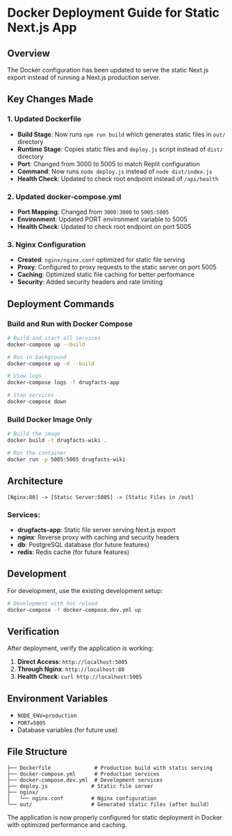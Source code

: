 # Docker Deployment Guide for Static Next.js App

## Overview

The Docker configuration has been updated to serve the static Next.js export instead of running a Next.js production server.

## Key Changes Made

### 1. Updated Dockerfile
- **Build Stage**: Now runs `npm run build` which generates static files in `out/` directory
- **Runtime Stage**: Copies static files and `deploy.js` script instead of `dist/` directory
- **Port**: Changed from 3000 to 5005 to match Replit configuration
- **Command**: Now runs `node deploy.js` instead of `node dist/index.js`
- **Health Check**: Updated to check root endpoint instead of `/api/health`

### 2. Updated docker-compose.yml
- **Port Mapping**: Changed from `3000:3000` to `5005:5005`
- **Environment**: Updated PORT environment variable to 5005
- **Health Check**: Updated to check root endpoint on port 5005

### 3. Nginx Configuration
- **Created**: `nginx/nginx.conf` optimized for static file serving
- **Proxy**: Configured to proxy requests to the static server on port 5005
- **Caching**: Optimized static file caching for better performance
- **Security**: Added security headers and rate limiting

## Deployment Commands

### Build and Run with Docker Compose
```bash
# Build and start all services
docker-compose up --build

# Run in background
docker-compose up -d --build

# View logs
docker-compose logs -f drugfacts-app

# Stop services
docker-compose down
```

### Build Docker Image Only
```bash
# Build the image
docker build -t drugfacts-wiki .

# Run the container
docker run -p 5005:5005 drugfacts-wiki
```

## Architecture

```
[Nginx:80] -> [Static Server:5005] -> [Static Files in /out]
```

### Services:
- **drugfacts-app**: Static file server serving Next.js export
- **nginx**: Reverse proxy with caching and security headers
- **db**: PostgreSQL database (for future features)
- **redis**: Redis cache (for future features)

## Development

For development, use the existing development setup:
```bash
# Development with hot reload
docker-compose -f docker-compose.dev.yml up
```

## Verification

After deployment, verify the application is working:

1. **Direct Access**: `http://localhost:5005`
2. **Through Nginx**: `http://localhost:80`
3. **Health Check**: `curl http://localhost:5005`

## Environment Variables

- `NODE_ENV=production`
- `PORT=5005`
- Database variables (for future use)

## File Structure

```
├── Dockerfile              # Production build with static serving
├── docker-compose.yml      # Production services
├── docker-compose.dev.yml  # Development services
├── deploy.js              # Static file server
├── nginx/
│   └── nginx.conf         # Nginx configuration
└── out/                   # Generated static files (after build)
```

The application is now properly configured for static deployment in Docker with optimized performance and caching.